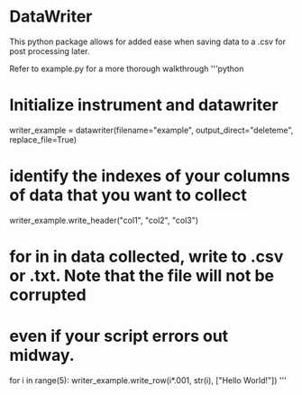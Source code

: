 # DataWriter 
This python package allows for added ease when saving data to a .csv for post processing later.  

Refer to example.py for a more thorough walkthrough
'''python
# Initialize instrument and datawriter
writer_example = datawriter(filename="example", output_direct="deleteme", replace_file=True)

# identify the indexes of your columns of data that you want to collect
writer_example.write_header("col1", "col2", "col3")

# for in in data collected, write to .csv or .txt. Note that the file will not be corrupted 
# even if your script errors out midway.
for i in range(5):
    writer_example.write_row(i*.001, str(i), ["Hello World!"])
'''